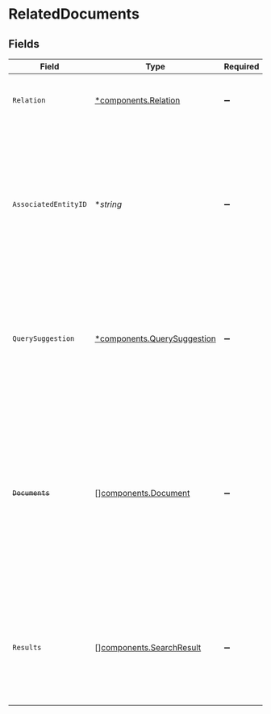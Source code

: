 # RelatedDocuments


## Fields

| Field                                                                                                                                                                                        | Type                                                                                                                                                                                         | Required                                                                                                                                                                                     | Description                                                                                                                                                                                  | Example                                                                                                                                                                                      |
| -------------------------------------------------------------------------------------------------------------------------------------------------------------------------------------------- | -------------------------------------------------------------------------------------------------------------------------------------------------------------------------------------------- | -------------------------------------------------------------------------------------------------------------------------------------------------------------------------------------------- | -------------------------------------------------------------------------------------------------------------------------------------------------------------------------------------------- | -------------------------------------------------------------------------------------------------------------------------------------------------------------------------------------------- |
| `Relation`                                                                                                                                                                                   | [*components.Relation](../../models/components/relation.md)                                                                                                                                  | :heavy_minus_sign:                                                                                                                                                                           | How this document relates to the including entity.                                                                                                                                           |                                                                                                                                                                                              |
| `AssociatedEntityID`                                                                                                                                                                         | **string*                                                                                                                                                                                    | :heavy_minus_sign:                                                                                                                                                                           | Which entity in the response that this entity relates to. Relevant when there are multiple entities associated with the response (such as merged customers)                                  |                                                                                                                                                                                              |
| `QuerySuggestion`                                                                                                                                                                            | [*components.QuerySuggestion](../../models/components/querysuggestion.md)                                                                                                                    | :heavy_minus_sign:                                                                                                                                                                           | N/A                                                                                                                                                                                          | {<br/>"query": "app:github type:pull author:mortimer",<br/>"label": "Mortimer's PRs",<br/>"datasource": "github"<br/>}                                                                       |
| ~~`Documents`~~                                                                                                                                                                              | [][components.Document](../../models/components/document.md)                                                                                                                                 | :heavy_minus_sign:                                                                                                                                                                           | : warning: ** DEPRECATED **: This will be removed in a future release, please migrate away from it as soon as possible.<br/><br/>A truncated list of documents with this relation. TO BE DEPRECATED. |                                                                                                                                                                                              |
| `Results`                                                                                                                                                                                    | [][components.SearchResult](../../models/components/searchresult.md)                                                                                                                         | :heavy_minus_sign:                                                                                                                                                                           | A truncated list of documents associated with this relation. To be used in favor of `documents` because it contains a trackingToken.                                                         |                                                                                                                                                                                              |